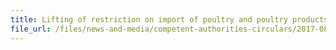 ```yaml
---
title: Lifting of restriction on import of poultry and poultry products from Germany 
file_url: /files/news-and-media/competent-authorities-circulars/2017-08-18-CA.pdf
---
```

